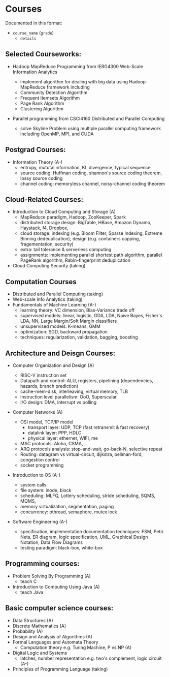 # Courses

Documented in this format:
 - `course_name` (`grade`)
   - `details`
## Selected Courseworks:
 - Hadoop MapReduce Programming from IERG4300 Web-Scale Information Analytics
    - implement algorithm for dealing with big data using Hadoop MapReduce framework including
     - Community Detection Algorithm
     - Frequent Itemsets Algorithm
     - Page Rank Algorithm
     - Clustering Algorithm
 
 - Parallel programming from CSCI4160 Distributed and Parallel Computing
    - solve Skyline Problem using multiple parallel computing framework including OpenMP, MPI, and CUDA 

## Postgrad Courses:
  - Information Theory (A-)
    - entropy, mututal information, KL divergence, typical sequence
    - source coding: Huffman coding, shannon's source coding theorem, lossy source coding
    - channel coding: memoryless channel, noisy-channel coding theorem

## Cloud-Related Courses:
  - Introduction to Cloud Computing and Storage (A)
    - MapReduce paradigm, Hadoop, ZooKeeper, Spark
    - distributed storage design: BigTable, HBase, Amazon Dynamo, Haystack, f4, Dropbox, 
    - cloud storage: indexing (e.g. Bloom Filter, Sparse Indexing, Extreme Binning dedeuplication), design (e.g. containers capping, fragementation, security) 
    - extra: tail tolerance & serverless computing
    - assignments: implementing parallel shortest path algorithm, parallel PageRank algorithm, Rabin-fingerprint deduplication
  - Cloud Computing Security (taking)

## Computation Courses
  - Distributed and Parallel Computing (taking)
  - Web-scale Info Analytics (taking)
  - Fundamentals of Machine Learning (A-)
    - learning theory: VC dimension, Bias-Variance trade off
    - supervised models: linear, logistic, GDA, LDA, Naïve Bayes, Fisher's LDA, NN, Large Margin/Soft Margin classifiers
    - unsupervised models: K-means, GMM
    - optimization: SGD, backward propagation
    - techniques: regularization, validation, bagging, boosting

## Architecture and Deisgn Courses:
  - Computer Organization and Design (A)
    - RISC-V instruction set
    - Datapath and control: ALU, registers, pipelining (dependencies, hazards, branch prediction)
    - cache-mem-disk, interleaving, virtual memory, TLB
    - instruction level parallelism: OoO, Superscalar
    - I/O design: DMA, interrupt vs polling

 - Computer Networks (A)
   - OSI model, TCP/IP model
      - transport layer: UDP, TCP (fast retransmit & fast recovery)
      - datalink layer: PPP, HDLC
      - physical layer: ethernet, WIFI, me
   - MAC protocols: Aloha, CSMA, 
   - ARQ protocols analysis: stop-and-wait, go-back-N, selective repeat 
   - Routing: datagram vs virtual-circuit, dijkstra, bellman-ford, congestion control
   - socket programming

 - Introduction to OS (A-)
   - system calls
   - file system: inode, block
   - scheduling: MLFQ, Lottery scheduling, stride scheduling, SQMS, MQMS,
   - memory virtualization, segmentation, paging
   - concurrency: pthread, semaphore, mutex lock
  
 -  Software Engineering (A-)
    - specification, implementation documentation techniques: FSM, Petri Nets, ER diagram, logic specification, UML, Graphical Design Notation, Data Flow Diagrams
    - testing paradigm: black-box, white-box

## Programming courses:
 - Problem Solving By Programming (A)
   - teach C 
 - Introduction to Computing Using Java (A)
   - teach Java 

## Basic computer science courses:
 - Data Structures (A)
 - Discrete Mathematics (A)
 - Probability (A)
 - Design and Analysis of Algorithms (A)
 - Formal Languages and Automata Theory
   - Computation theory e.g. Turing Machine, P vs NP (A)
 - Digital Logic and Systems
   - latches, number representation e.g. two's complement, logic circuit (A-)
 - Principles of Programming Language (taking)


